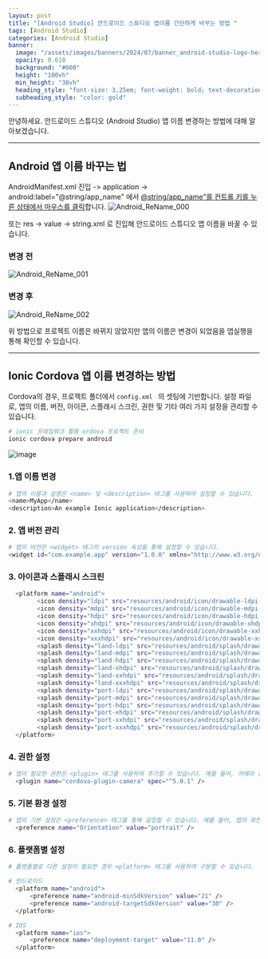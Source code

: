 ```yaml
---
layout: post
title: "[Android Studio] 안드로이드 스튜디오 앱이름 간단하게 바꾸는 방법 "
tags: [Android Studio]
categories: [Android Studio]
banner:
  image: "/assets/images/banners/2024/07/banner_android-studio-logo-hero.jpg"
  opacity: 0.618
  background: "#000"
  height: "100vh"
  min_height: "38vh"
  heading_style: "font-size: 3.25em; font-weight: bold; text-decoration: underline"
  subheading_style: "color: gold"
--- 
```


안녕하세요.
안드로이드 스튜디오 (Android Studio) 앱 이름 변경하는 방법에 대해 알아보겠습니다. 

---

## Android 앱 이름 바꾸는 법

AndroidManifest.xml 진입 -> application -> android:label="@string/app_name" 에서 <U>@string/app_name"를 컨트롤 키를 누른 상태에서 마우스를 클릭</U>합니다.
![Android_ReName_000](https://github.com/yunsungjoong/yunsungjoong.github.io/assets/96567925/92cf09b1-cc12-430f-8340-ef392c9de4be)


또는 res -> value -> string.xml 로 진입해 안드로이드 스튜디오 앱 이름을 바꿀 수 있습니다.

### 변경 전
![Android_ReName_001](https://github.com/yunsungjoong/yunsungjoong.github.io/assets/96567925/3e5943a1-3c85-4473-885c-8f617a7cd1ff)

### 변경 후
![Android_ReName_002](https://github.com/yunsungjoong/yunsungjoong.github.io/assets/96567925/195f75b6-92a2-4d22-8f5c-00d23556c09c)


위 방법으로 프로젝트 이름은 바뀌지 않았지만 앱의 이름은 변경이 되었음을 앱실행을 통해 확인할 수 있습니다.

--- 

## Ionic Cordova 앱 이름 변경하는 방법

Cordova의 경우, 프로젝트 폴더에서  `config.xml `  의 셋팅에 기반합니다.
설정 파일로, 앱의 이름, 버전, 아이콘, 스플래시 스크린, 권한 및 기타 여러 가지 설정을 관리할 수 있습니다.

```zsh
# ionic 프레임워크 활용 ordova 프로젝트 준비
ionic cordova prepare android
```


![image](https://github.com/user-attachments/assets/6421c11f-10ca-4e34-bcf2-96a8b6b3681f)

### 1.앱 이름 변경
```zsh
# 앱의 이름과 설명은 <name> 및 <description> 태그를 사용하여 설정할 수 있습니다.
<name>MyApp</name>
<description>An example Ionic application</description>
```

### 2. 앱 버전 관리
```zsh
# 앱의 버전은 <widget> 태그의 version 속성을 통해 설정할 수 있습니다.
<widget id="com.example.app" version="1.0.0" xmlns="http://www.w3.org/ns/widgets" xmlns:cdv="http://cordova.apache.org/ns/1.0">
```

### 3. 아이콘과 스플래시 스크린 

```zsh
  <platform name="android">
        <icon density="ldpi" src="resources/android/icon/drawable-ldpi-icon.png" />
        <icon density="mdpi" src="resources/android/icon/drawable-mdpi-icon.png" />
        <icon density="hdpi" src="resources/android/icon/drawable-hdpi-icon.png" />
        <icon density="xhdpi" src="resources/android/icon/drawable-xhdpi-icon.png" />
        <icon density="xxhdpi" src="resources/android/icon/drawable-xxhdpi-icon.png" />
        <icon density="xxxhdpi" src="resources/android/icon/drawable-xxxhdpi-icon.png" />
        <splash density="land-ldpi" src="resources/android/splash/drawable-land-ldpi-screen.png" />
        <splash density="land-mdpi" src="resources/android/splash/drawable-land-mdpi-screen.png" />
        <splash density="land-hdpi" src="resources/android/splash/drawable-land-hdpi-screen.png" />
        <splash density="land-xhdpi" src="resources/android/splash/drawable-land-xhdpi-screen.png" />
        <splash density="land-xxhdpi" src="resources/android/splash/drawable-land-xxhdpi-screen.png" />
        <splash density="land-xxxhdpi" src="resources/android/splash/drawable-land-xxxhdpi-screen.png" />
        <splash density="port-ldpi" src="resources/android/splash/drawable-port-ldpi-screen.png" />
        <splash density="port-mdpi" src="resources/android/splash/drawable-port-mdpi-screen.png" />
        <splash density="port-hdpi" src="resources/android/splash/drawable-port-hdpi-screen.png" />
        <splash density="port-xhdpi" src="resources/android/splash/drawable-port-xhdpi-screen.png" />
        <splash density="port-xxhdpi" src="resources/android/splash/drawable-port-xxhdpi-screen.png" />
        <splash density="port-xxxhdpi" src="resources/android/splash/drawable-port-xxxhdpi-screen.png" />
  </platform>
```

### 4. 권한 설정 

```zsh
# 앱이 필요한 권한은 <plugin> 태그를 사용하여 추가할 수 있습니다. 예를 들어, 카메라 접근 권한을 추가하려면
  <plugin name="cordova-plugin-camera" spec="^5.0.1" />
```

### 5. 기본 환경 설정
```zsh
# 앱의 기본 설정은 <preference> 태그를 통해 설정할 수 있습니다. 예를 들어, 앱의 화면 방향을 잠그려면
  <preference name="Orientation" value="portrait" />
```

### 6. 플랫폼별 설정

```zsh
# 플랫폼별로 다른 설정이 필요한 경우 <platform> 태그를 사용하여 구분할 수 있습니다.

# 안드로이드
  <platform name="android">
      <preference name="android-minSdkVersion" value="21" />
      <preference name="android-targetSdkVersion" value="30" />
  </platform>

# IOS
  <platform name="ios">
      <preference name="deployment-target" value="11.0" />
  </platform>
```

